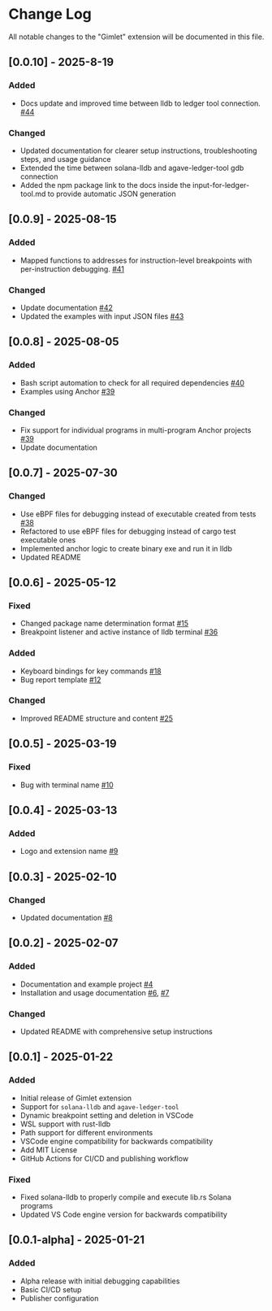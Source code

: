 # Change Log

All notable changes to the "Gimlet" extension will be documented in this file.

## [0.0.10] - 2025-8-19

### Added

- Docs update and improved time between lldb to ledger tool connection. [#44](https://github.com/LimeChain/gimlet/pull/44)

### Changed

- Updated documentation for clearer setup instructions, troubleshooting steps, and usage guidance
- Extended the time between solana-lldb and agave-ledger-tool gdb connection
- Added the npm package link to the docs inside the input-for-ledger-tool.md to provide automatic JSON generation

## [0.0.9] - 2025-08-15

### Added

- Mapped functions to addresses for instruction-level breakpoints with per-instruction debugging. [#41](https://github.com/LimeChain/gimlet/pull/41)

### Changed

- Update documentation [#42](https://github.com/LimeChain/gimlet/pull/42)
- Updated the examples with input JSON files [#43](https://github.com/LimeChain/gimlet/pull/43)

## [0.0.8] - 2025-08-05

### Added

- Bash script automation to check for all required dependencies [#40](https://github.com/LimeChain/gimlet/pull/40)
- Examples using Anchor [#39](https://github.com/LimeChain/gimlet/pull/39)

### Changed

- Fix support for individual programs in multi-program Anchor projects [#39](https://github.com/LimeChain/gimlet/pull/39)
- Update documentation

## [0.0.7] - 2025-07-30

### Changed

- Use eBPF files for debugging instead of executable created from tests [#38](https://github.com/LimeChain/gimlet/pull/38)
- Refactored to use eBPF files for debugging instead of cargo test executable ones
- Implemented anchor logic to create binary exe and run it in lldb
- Updated README

## [0.0.6] - 2025-05-12

### Fixed

- Changed package name determination format [#15](https://github.com/LimeChain/gimlet/pull/15)
- Breakpoint listener and active instance of lldb terminal [#36](https://github.com/LimeChain/gimlet/pull/36)

### Added

- Keyboard bindings for key commands [#18](https://github.com/LimeChain/gimlet/pull/18)
- Bug report template [#12](https://github.com/LimeChain/gimlet/pull/12)

### Changed

- Improved README structure and content [#25](https://github.com/LimeChain/gimlet/pull/25)

## [0.0.5] - 2025-03-19

### Fixed

- Bug with terminal name [#10](https://github.com/LimeChain/gimlet/pull/10)

## [0.0.4] - 2025-03-13

### Added

- Logo and extension name [#9](https://github.com/LimeChain/gimlet/pull/9)

## [0.0.3] - 2025-02-10

### Changed

- Updated documentation [#8](https://github.com/LimeChain/gimlet/pull/8)

## [0.0.2] - 2025-02-07

### Added

- Documentation and example project [#4](https://github.com/LimeChain/gimlet/pull/4)
- Installation and usage documentation [#6](https://github.com/LimeChain/gimlet/pull/6), [#7](https://github.com/LimeChain/gimlet/pull/7)

### Changed

- Updated README with comprehensive setup instructions

## [0.0.1] - 2025-01-22

### Added

- Initial release of Gimlet extension
- Support for `solana-lldb` and `agave-ledger-tool`
- Dynamic breakpoint setting and deletion in VSCode
- WSL support with rust-lldb
- Path support for different environments
- VSCode engine compatibility for backwards compatibility
- Add MIT License
- GitHub Actions for CI/CD and publishing workflow

### Fixed

- Fixed solana-lldb to properly compile and execute lib.rs Solana programs
- Updated VS Code engine version for backwards compatibility

## [0.0.1-alpha] - 2025-01-21

### Added

- Alpha release with initial debugging capabilities
- Basic CI/CD setup
- Publisher configuration
